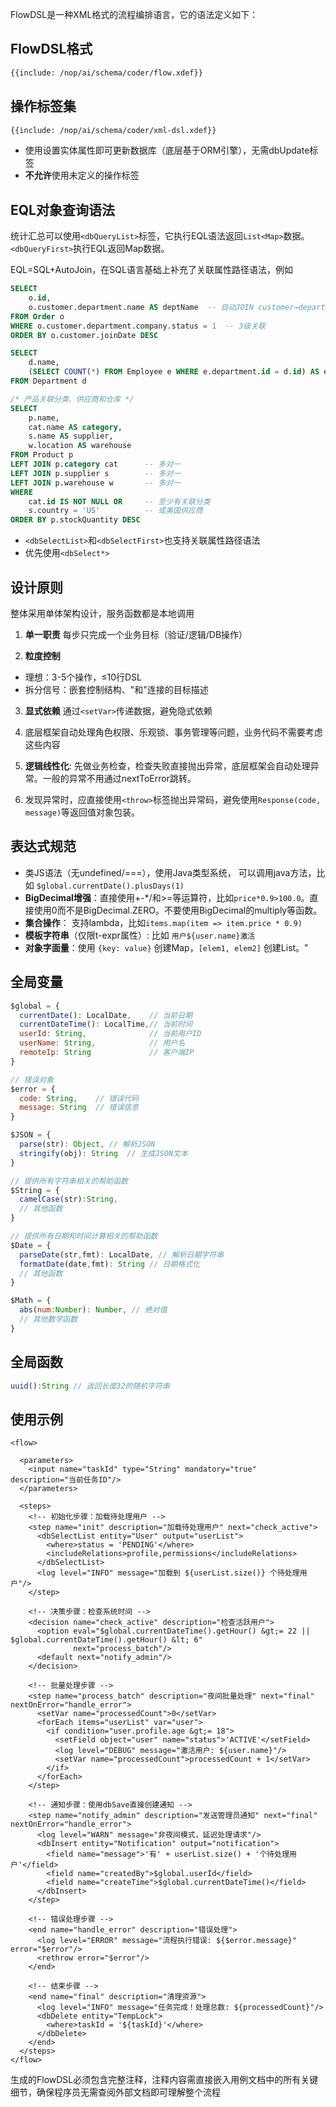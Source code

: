 FlowDSL是一种XML格式的流程编排语言，它的语法定义如下：

## FlowDSL格式

```xml
{{include: /nop/ai/schema/coder/flow.xdef}}
```

## 操作标签集

```xml
{{include: /nop/ai/schema/coder/xml-dsl.xdef}}
```

* 使用<setField>设置实体属性即可更新数据库（底层基于ORM引擎），无需dbUpdate标签
* **不允许**使用未定义的操作标签

## EQL对象查询语法

统计汇总可以使用`<dbQueryList>`标签，它执行EQL语法返回`List<Map>`数据。`<dbQueryFirst>`执行EQL返回Map数据。

EQL=SQL+AutoJoin，在SQL语言基础上补充了关联属性路径语法，例如

```sql
SELECT
    o.id,
    o.customer.department.name AS deptName  -- 自动JOIN customer→department
FROM Order o
WHERE o.customer.department.company.status = 1  -- 3级关联
ORDER BY o.customer.joinDate DESC

SELECT
    d.name,
    (SELECT COUNT(*) FROM Employee e WHERE e.department.id = d.id) AS empCount
FROM Department d

/* 产品关联分类、供应商和仓库 */
SELECT
    p.name,
    cat.name AS category,
    s.name AS supplier,
    w.location AS warehouse
FROM Product p
LEFT JOIN p.category cat      -- 多对一
LEFT JOIN p.supplier s        -- 多对一
LEFT JOIN p.warehouse w       -- 多对一
WHERE
    cat.id IS NOT NULL OR     -- 至少有关联分类
    s.country = 'US'          -- 或美国供应商
ORDER BY p.stockQuantity DESC
```

* `<dbSelectList>`和`<dbSelectFirst>`也支持关联属性路径语法
* 优先使用`<dbSelect*>`

## 设计原则

整体采用单体架构设计，服务函数都是本地调用

1. **单一职责**
   每步只完成一个业务目标（验证/逻辑/DB操作）

2. **粒度控制**

- 理想：3-5个操作，≤10行DSL
- 拆分信号：嵌套控制结构、"和"连接的目标描述

3. **显式依赖**
   通过`<setVar>`传递数据，避免隐式依赖

4. 底层框架自动处理角色权限、乐观锁、事务管理等问题，业务代码不需要考虑这些内容

5. **逻辑线性化**: 先做业务检查，检查失败直接抛出异常，底层框架会自动处理异常。一般的异常不用通过nextToError跳转。

6. 发现异常时，应直接使用`<throw>`标签抛出异常码，避免使用`Response(code, message)`等返回值对象包装。

## 表达式规范

* 类JS语法（无undefined/===），使用Java类型系统， 可以调用java方法，比如 `$global.currentDate().plusDays(1)`
* **BigDecimal增强**：直接使用+-*/和>=等运算符，比如`price*0.9>100.0`。直接使用0而不是BigDecimal.ZERO。不要使用BigDecimal的multiply等函数。
* **集合操作**： 支持lambda，比如`items.map(item => item.price * 0.9)`
* **模板字符串**（仅限t-expr属性）: 比如 `用户${user.name}激活`
* **对象字面量**：使用 `{key: value}` 创建Map，`[elem1, elem2]` 创建List。"

## 全局变量

```javascript
$global = {
  currentDate(): LocalDate,    // 当前日期
  currentDateTime(): LocalTime,// 当前时间
  userId: String,              // 当前用户ID
  userName: String,            // 用户名
  remoteIp: String             // 客户端IP
}

// 错误对象
$error = {
  code: String,    // 错误代码
  message: String  // 错误信息
}

$JSON = {
  parse(str): Object, // 解析JSON
  stringify(obj): String  // 生成JSON文本
}

// 提供所有字符串相关的帮助函数
$String = {
  camelCase(str):String,
  // 其他函数
}

// 提供所有日期和时间计算相关的帮助函数
$Date = {
  parseDate(str,fmt): LocalDate, // 解析日期字符串
  formatDate(date,fmt): String // 日期格式化
  // 其他函数
}

$Math = {
  abs(num:Number): Number, // 绝对值
  // 其他数学函数
}

```

## 全局函数

```javascript
uuid():String // 返回长度32的随机字符串

```

## 使用示例

```xpl
<flow>

  <parameters>
    <input name="taskId" type="String" mandatory="true" description="当前任务ID"/>
  </parameters>

  <steps>
    <!-- 初始化步骤：加载待处理用户 -->
    <step name="init" description="加载待处理用户" next="check_active">
      <dbSelectList entity="User" output="userList">
        <where>status = 'PENDING'</where>
        <includeRelations>profile,permissions</includeRelations>
      </dbSelectList>
      <log level="INFO" message="加载到 ${userList.size()} 个待处理用户"/>
    </step>

    <!-- 决策步骤：检查系统时间 -->
    <decision name="check_active" description="检查活跃用户">
      <option eval="$global.currentDateTime().getHour() &gt;= 22 || $global.currentDateTime().getHour() &lt; 6"
              next="process_batch"/>
      <default next="notify_admin"/>
    </decision>

    <!-- 批量处理步骤 -->
    <step name="process_batch" description="夜间批量处理" next="final" nextOnError="handle_error">
      <setVar name="processedCount">0</setVar>
      <forEach items="userList" var="user">
        <if condition="user.profile.age &gt;= 18">
          <setField object="user" name="status">'ACTIVE'</setField>
          <log level="DEBUG" message="激活用户: ${user.name}"/>
          <setVar name="processedCount">processedCount + 1</setVar>
        </if>
      </forEach>
    </step>

    <!-- 通知步骤：使用dbSave直接创建通知 -->
    <step name="notify_admin" description="发送管理员通知" next="final" nextOnError="handle_error">
      <log level="WARN" message="非夜间模式，延迟处理请求"/>
      <dbInsert entity="Notification" output="notification">
        <field name="message">'有' + userList.size() + '个待处理用户'</field>
        <field name="createdBy">$global.userId</field>
        <field name="createTime">$global.currentDateTime()</field>
      </dbInsert>
    </step>

    <!-- 错误处理步骤 -->
    <end name="handle_error" description="错误处理">
      <log level="ERROR" message="流程执行错误: ${$error.message}" error="$error"/>
      <rethrow error="$error"/>
    </end>

    <!-- 结束步骤 -->
    <end name="final" description="清理资源">
      <log level="INFO" message="任务完成！处理总数: ${processedCount}"/>
      <dbDelete entity="TempLock">
        <where>taskId = '${taskId}'</where>
      </dbDelete>
    </end>
  </steps>
</flow>
```

生成的FlowDSL必须包含完整注释，注释内容需直接嵌入用例文档中的所有关键细节，确保程序员无需查阅外部文档即可理解整个流程
